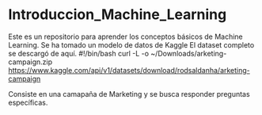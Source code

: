 # Introduccion_Machine_Learning
Este es un repositorio para aprender los conceptos básicos de Machine Learning. Se ha tomado un modelo de datos de Kaggle
El dataset completo se descargó de aquí.
#!/bin/bash
curl -L -o ~/Downloads/arketing-campaign.zip\
  https://www.kaggle.com/api/v1/datasets/download/rodsaldanha/arketing-campaign

Consiste en una camapaña de Marketing y se busca responder preguntas específicas. 
